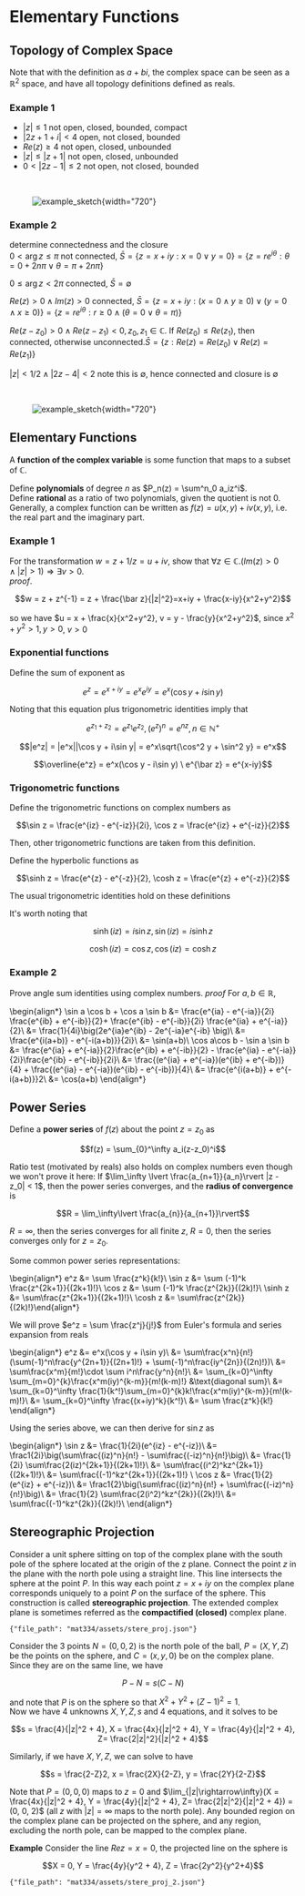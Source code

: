 # Elementary Functions

## Topology of Complex Space

Note that with the definition as $a+bi$, the complex space can be seen as a $\mathbb R^2$ space, and have all topology definitions defined as reals. 

### Example 1
- $|z|\leq 1$ not open, closed, bounded, compact  
- $|2z+1+i| < 4$ open, not closed, bounded  
- $Re(z) \geq 4$ not open, closed, unbounded  
- $|z| \leq |z + 1|$ not open, closed, unbounded  
- $0 < |2z-1|\leq 2$ not open, not closed, bounded

​<figure markdown>
![example_sketch](./assets/functions_topo.jpg){width="720"}
</figure>



### Example 2
determine connectedness and the closure   
$0 < \arg z \leq \pi$ not connected, $\bar S = \{z=x+iy: x=0\lor y =0\} = \{z = re^{i\theta}:\theta = 0 + 2n\pi\lor \theta = \pi + 2n\pi\}$    

$0 \leq \arg z < 2\pi$ connected, $\bar S = \emptyset$  

$Re(z) >0\land Im(z) > 0$ connected, $\bar S = \{z=x+iy: (x=0\land y \geq 0)\lor (y=0\land x\geq 0)\} = \{z=re^{i\theta}: r \geq 0\land (\theta=0\lor\theta = \pi)\}$  

$Re(z-z_0) > 0\land Re(z-z_1) < 0, z_0,z_1 \in \mathbb C$. If $Re(z_0) \leq Re(z_1)$, then connected, otherwise unconnected.$\bar S = \{z:Re(z) = Re(z_0)\lor Re(z) = Re(z_1)\}$

$|z| < 1/2 \land |2z-4| < 2$ note this is $\emptyset$, hence connected and closure is $\emptyset$

​<figure markdown>
![example_sketch](./assets/functions_re_im.jpg){width="720"}
</figure>

## Elementary Functions
A __function of the complex variable__ is some function that maps to a subset of $\mathbb C$. 

Define __polynomials__ of degree $n$ as $P_n(z) = \sum^n_0 a_iz^i$.  
Define __rational__ as a ratio of two polynomials, given the quotient is not $0$.  
Generally, a complex function can be written as $f(z) = u(x, y) + iv(x, y)$, i.e. the real part and the imaginary part.  

### Example 1

For the transformation $w=z+1/z=u+iv$, show that $\forall z\in\mathbb C. (Im(z) > 0\land |z| > 1)\Rightarrow \exists v > 0$.  
_proof_. 

$$w = z + z^{-1} = z + \frac{\bar z}{|z|^2}=x+iy + \frac{x-iy}{x^2+y^2}$$

so we have $u = x + \frac{x}{x^2+y^2}, v = y - \frac{y}{x^2+y^2}$, since $x^2 + y^2 > 1, y > 0$, $v>0$

### Exponential functions
Define the sum of exponent as

$$e^z = e^{x+iy} = e^xe^{iy} = e^x(\cos y + i\sin y)$$

Noting that this equation plus trigonometric identities imply that 

$$e^{z_1+z_2} = e^{z_1}e^{z_2}, (e^z)^n = e^{nz}, n\in\mathbb N^+$$

$$|e^z| = |e^x||\cos y + i\sin y| = e^x\sqrt{\cos^2 y + \sin^2 y} = e^x$$

$$\overline{e^z} = e^x(\cos y - i\sin y) \ e^{\bar z} = e^{x-iy}$$

### Trigonometric functions
Define the trigonometric functions on complex numbers as 

$$\sin z = \frac{e^{iz} - e^{-iz}}{2i}, \cos z = \frac{e^{iz} + e^{-iz}}{2}$$

Then, other trigonometric functions are taken from this definition. 

Define the hyperbolic functions as 

$$\sinh z = \frac{e^{z} - e^{-z}}{2}, \cosh z = \frac{e^{z} + e^{-z}}{2}$$

The usual trigonometric identities hold on these definitions

It's worth noting that 

$$\sinh(iz) = i\sin z , \sin(iz) = i\sinh z$$ 

$$\cosh(iz) = \cos z , \cos(iz) = \cosh z$$

### Example 2
Prove angle sum identities using complex numbers.
_proof_ For $a,b\in\mathbb R$, 

\begin{align*}
\sin a \cos b + \cos a \sin b &= \frac{e^{ia} - e^{-ia}}{2i} \frac{e^{ib} + e^{-ib}}{2}+ \frac{e^{ib} - e^{-ib}}{2i} \frac{e^{ia} + e^{-ia}}{2}\\
&= \frac{1}{4i}\big(2e^{ia}e^{ib} - 2e^{-ia}e^{-ib} \big)\\
&= \frac{e^{i(a+b)} - e^{-i(a+b)}}{2i}\\
&= \sin(a+b)\\
\cos a\cos b - \sin a \sin b &= \frac{e^{ia} + e^{-ia}}{2}\frac{e^{ib} + e^{-ib}}{2} - \frac{e^{ia} - e^{-ia}}{2i}\frac{e^{ib} - e^{-ib}}{2i}\\
&= \frac{(e^{ia} + e^{-ia})(e^{ib} + e^{-ib})}{4} + \frac{(e^{ia} - e^{-ia})(e^{ib} - e^{-ib})}{4}\\
&= \frac{e^{i(a+b)} + e^{-i(a+b)}}2\\
&= \cos(a+b)
\end{align*}

## Power Series
Define a __power series__ of $f(z)$ about the point $z=z_0$ as 

$$f(z) = \sum_{0}^\infty a_i(z-z_0)^i$$

Ratio test (motivated by reals) also holds on complex numbers even though we won't prove it here:
If $\lim_\infty \lvert \frac{a_{n+1}}{a_n}\rvert |z - z_0| < 1$, then the power series converges, and the __radius of convergence__ is 

$$R = \lim_\infty\lvert \frac{a_{n}}{a_{n+1}}\rvert$$

$R=\infty$, then the series converges for all finite $z$, $R = 0$, then the series converges only for $z=z_0$. 

Some common power series representations:  

\begin{align*}
e^z &= \sum \frac{z^k}{k!}\\
\sin z &= \sum (-1)^k \frac{z^{2k+1}}{(2k+1)!}\\
\cos z &= \sum (-1)^k \frac{z^{2k}}{(2k)!}\\
\sinh z &= \sum\frac{z^{2k+1}}{(2k+1)!}\\
\cosh z &= \sum\frac{z^{2k}}{(2k)!}\end{align*}

We will prove $e^z = \sum \frac{z^j}{j!}$ from Euler's formula and series expansion from reals

\begin{align*}
e^z &= e^x(\cos y + i\sin y)\\
    &= \sum\frac{x^n}{n!}(\sum(-1)^n\frac{y^{2n+1}}{(2n+1)!} + \sum(-1)^n\frac{iy^{2n}}{(2n)!})\\
    &= \sum\frac{x^m}{m!}\cdot \sum i^n\frac{y^n}{n!}\\
    &= \sum_{k=0}^\infty \sum_{m=0}^{k}\frac{x^m(iy)^{k-m}}{m!(k-m)!} &\text{diagonal sum}\\
    &= \sum_{k=0}^\infty \frac{1}{k^!}\sum_{m=0}^{k}k!\frac{x^m(iy)^{k-m}}{m!(k-m)!}\\
    &= \sum_{k=0}^\infty \frac{(x+iy)^k}{k^!}\\
    &= \sum \frac{z^k}{k!}
\end{align*}

Using the series above, we can then derive for $\sin z$ as 

\begin{align*}
\sin z &= \frac{1}{2i}(e^{iz} - e^{-iz})\\
&= \frac1{2i}\big(\sum\frac{(iz)^n}{n!} - \sum\frac{(-iz)^n}{n!}\big)\\
&= \frac{1}{2i} \sum\frac{2(iz)^{2k+1}}{(2k+1)!}\\
&= \sum\frac{(i^2)^kz^{2k+1}}{(2k+1)!}\\
&= \sum\frac{(-1)^kz^{2k+1}}{(2k+1)!} \\
\cos z &= \frac{1}{2}(e^{iz} + e^{-iz})\\
&= \frac1{2}\big(\sum\frac{(iz)^n}{n!} + \sum\frac{(-iz)^n}{n!}\big)\\
&= \frac{1}{2} \sum\frac{2(i^2)^kz^{2k}}{(2k)!}\\
&= \sum\frac{(-1)^kz^{2k}}{(2k)!}\\
\end{align*}

## Stereographic Projection

Consider a unit sphere sitting on top of the complex plane with the south pole
of the sphere located at the origin of the z plane. Connect the point $z$ in the plane with the north pole using a
straight line. This line intersects the sphere at the point $P$. In this way each
point $z= x +i y$ on the complex plane corresponds uniquely to a point $P$ on the
surface of the sphere. This construction is called __stereographic projection__. The extended complex plane is sometimes referred as the __compactified (closed)__ complex plane. 


```plotly
{"file_path": "mat334/assets/stere_proj.json"}
```



Consider the 3 points $N = (0, 0, 2)$ is the north pole of the ball, $P=(X,Y,Z)$ be the points on the sphere, and $C = (x, y, 0)$ be on the complex plane. Since they are on the same line, we have 

$$P-N = s(C-N)$$

and note that $P$ is on the sphere so that $X^2 + Y^2 + (Z-1)^2 = 1$.  
Now we have 4 unknowns $X,Y,Z,s$ and 4 equations, and it solves to be 

$$s = \frac{4}{|z|^2 + 4}, X = \frac{4x}{|z|^2 + 4}, Y = \frac{4y}{|z|^2 + 4}, Z= \frac{2|z|^2}{|z|^2 + 4}$$

Similarly, if we have $X,Y,Z$, we can solve to have

$$s = \frac{2-Z}2, x = \frac{2X}{2-Z}, y = \frac{2Y}{2-Z}$$

Note that $P=(0, 0, 0)$ maps to $z=0$ and $\lim_{|z|\rightarrow\infty}(X = \frac{4x}{|z|^2 + 4}, Y = \frac{4y}{|z|^2 + 4}, Z= \frac{2|z|^2}{|z|^2 + 4}) = (0, 0, 2)$ (all $z$ with $|z|=\infty$ maps to the north pole). Any bounded region on the complex plane can be projected on the sphere, and any region, excluding the north pole, can be mapped to the complex plane. 

__Example__ Consider the line $Re z = x = 0$, the projected line on the sphere is 

$$X = 0, Y = \frac{4y}{y^2 + 4}, Z = \frac{2y^2}{y^2+4}$$


```plotly
{"file_path": "mat334/assets/stere_proj_2.json"}
```

